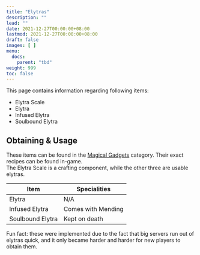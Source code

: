 ```yaml
---
title: "Elytras"
description: ""
lead: ""
date: 2021-12-27T00:00:00+08:00
lastmod: 2021-12-27T00:00:00+08:00
draft: false
images: [ ]
menu:
  docs:
    parent: "tbd"
weight: 999
toc: false
---
```


This page contains information regarding following items:

- Elytra Scale
- Elytra
- Infused Elytra
- Soulbound Elytra

## Obtaining & Usage

These items can be found in the [Magical Gadgets](/docs/slimefun/magical-gadgets) category. Their exact recipes can be found in-game.  
The Elytra Scale is a crafting component, while the other three are usable elytras.

| Item             | Specialities       |
| ---------------- | ------------------ |
| Elytra           | N/A                |
| Infused Elytra   | Comes with Mending |
| Soulbound Elytra | Kept on death      |

Fun fact: these were implemented due to the fact that big servers run out of elytras quick, and it only became harder and harder for new players to obtain them.
